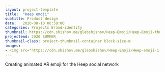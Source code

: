 ```yaml
---
layout: project-template
title:  "Heep emoji"
subtitle: Product design
date:   2020-08-10 00:59:00
categories: Projects Brand-identity
thumbnail: https://cdn.shishov.me/glebshishov/Heep-Emoji/Heep-Emoji-thumbnail.png
projectend: 2020 SUMMER
thumbnail-class: project-thumbnail-container block-size-m
images:
- <img src="https://cdn.shishov.me/glebshishov/Heep-Emoji/Heep-emoji-1.jpg" class="project-img-parameters img-size-full" alt="Heep-Emoji-1">
---
```

Creating animated AR emoji for the Heep social network